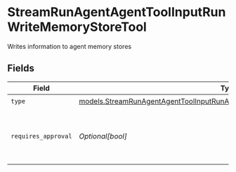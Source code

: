 # StreamRunAgentAgentToolInputRunWriteMemoryStoreTool

Writes information to agent memory stores


## Fields

| Field                                                                                                                                                                    | Type                                                                                                                                                                     | Required                                                                                                                                                                 | Description                                                                                                                                                              |
| ------------------------------------------------------------------------------------------------------------------------------------------------------------------------ | ------------------------------------------------------------------------------------------------------------------------------------------------------------------------ | ------------------------------------------------------------------------------------------------------------------------------------------------------------------------ | ------------------------------------------------------------------------------------------------------------------------------------------------------------------------ |
| `type`                                                                                                                                                                   | [models.StreamRunAgentAgentToolInputRunAgentsRequestRequestBodySettingsToolsType](../models/streamrunagentagenttoolinputrunagentsrequestrequestbodysettingstoolstype.md) | :heavy_check_mark:                                                                                                                                                       | N/A                                                                                                                                                                      |
| `requires_approval`                                                                                                                                                      | *Optional[bool]*                                                                                                                                                         | :heavy_minus_sign:                                                                                                                                                       | Whether this tool requires approval before execution                                                                                                                     |
